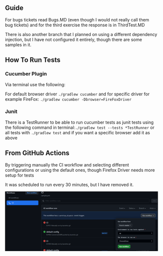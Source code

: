 ## Guide
For bugs tickets read Bugs.MD (even though I would not really call them bug tickets) and for the third exercise the response is in ThirdTest.MD

There is also another branch that I planned on using a different dependency injection, but I have not configured it entirely, though there are some samples in it.

## How To Run Tests

### Cucumber Plugin
Via terminal use the following:

For default browser driver `./gradlew cucumber` and for specific driver for example FireFox: `./gradlew cucumber -Dbrowser=FireFoxDriver`

### Junit

There is a TestRunner to be able to run cucumber tests as junit tests using the following command in terminal:`./gradlew test --tests *TestRunner`
or all tests with `./gradlew test` and if you want a specific browser add it as above

## From GitHub Actions
By triggering manually the CI workflow and selecting different configurations or using the default ones, though Firefox Driver needs more setup for tests

It was scheduled to run every 30 minutes, but I have removed it.


![img.png](img.png)
